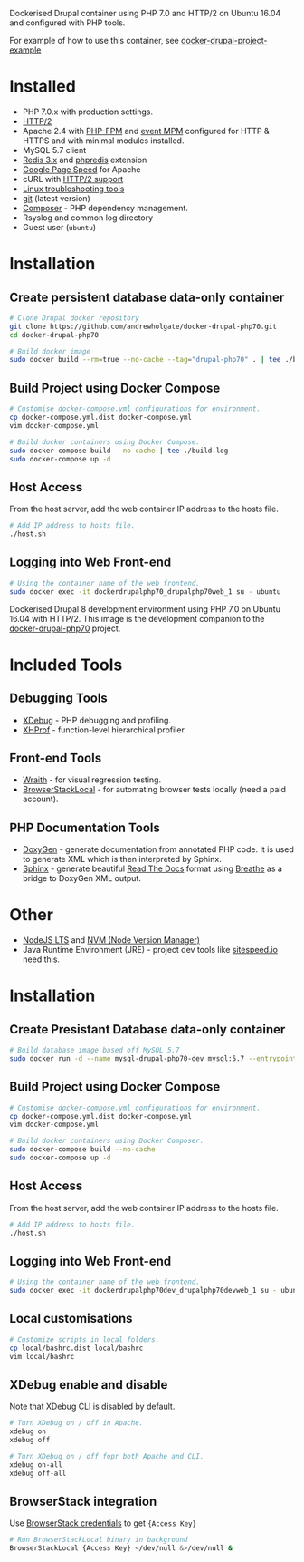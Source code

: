 Dockerised Drupal container using PHP 7.0 and HTTP/2 on Ubuntu 16.04 and configured with PHP tools.

For example of how to use this container, see [docker-drupal-project-example](https://github.com/andrewholgate/docker-drupal-project-example)

# Installed

- PHP 7.0.x with production settings.
- [HTTP/2](https://en.wikipedia.org/wiki/HTTP/2)
- Apache 2.4 with [PHP-FPM](https://wiki.apache.org/httpd/PHP-FPM) and [event MPM](https://httpd.apache.org/docs/2.4/mod/event.html) configured for HTTP & HTTPS and with minimal modules installed.
- MySQL 5.7 client
- [Redis 3.x](http://redis.io/) and [phpredis](https://github.com/phpredis/phpredis) extension
- [Google Page Speed](https://developers.google.com/speed/pagespeed/module/) for Apache
- cURL with [HTTP/2 support](https://nghttp2.org/)
- [Linux troubleshooting tools](http://www.linuxjournal.com/magazine/hack-and-linux-troubleshooting-part-i-high-load)
- [git](http://git-scm.com/) (latest version)
- [Composer](https://getcomposer.org/) - PHP dependency management.
- Rsyslog and common log directory
- Guest user (`ubuntu`)

# Installation

## Create persistent database data-only container



```bash
# Clone Drupal docker repository
git clone https://github.com/andrewholgate/docker-drupal-php70.git
cd docker-drupal-php70

# Build docker image
sudo docker build --rm=true --no-cache --tag="drupal-php70" . | tee ./build.log
```

## Build Project using Docker Compose

```bash
# Customise docker-compose.yml configurations for environment.
cp docker-compose.yml.dist docker-compose.yml
vim docker-compose.yml

# Build docker containers using Docker Compose.
sudo docker-compose build --no-cache | tee ./build.log
sudo docker-compose up -d
```

## Host Access

From the host server, add the web container IP address to the hosts file.

```bash
# Add IP address to hosts file.
./host.sh
```

## Logging into Web Front-end

```bash
# Using the container name of the web frontend.
sudo docker exec -it dockerdrupalphp70_drupalphp70web_1 su - ubuntu
```

Dockerised Drupal 8 development environment using PHP 7.0 on Ubuntu 16.04 with HTTP/2. This image is the development companion to the [docker-drupal-php70](https://github.com/andrewholgate/docker-drupal-php70) project.

# Included Tools

## Debugging Tools

- [XDebug](http://www.xdebug.org/) - PHP debugging and profiling.
- [XHProf](http://pecl.php.net/package/xhprof) - function-level hierarchical profiler.

## Front-end Tools

- [Wraith](https://github.com/BBC-News/wraith) - for visual regression testing.
- [BrowserStackLocal](https://www.browserstack.com) - for automating browser tests locally (need a paid account).

## PHP Documentation Tools

- [DoxyGen](http://www.doxygen.org) - generate documentation from annotated PHP code. It is used to generate XML which is then interpreted by Sphinx.
- [Sphinx](http://sphinx-doc.org/) - generate beautiful [Read The Docs](http://docs.readthedocs.org/en/latest/) format using [Breathe](https://breathe.readthedocs.org/) as a bridge to DoxyGen XML output.

# Other
- [NodeJS LTS](https://nodejs.org/) and [NVM (Node Version Manager)](https://github.com/creationix/nvm)
- Java Runtime Environment (JRE) - project dev tools like [sitespeed.io](http://www.sitespeed.io/) need this.

# Installation

## Create Presistant Database data-only container

```bash
# Build database image based off MySQL 5.7
sudo docker run -d --name mysql-drupal-php70-dev mysql:5.7 --entrypoint /bin/echo MySQL data-only container for Drupal Dev MySQL
```

## Build Project using Docker Compose

```bash
# Customise docker-compose.yml configurations for environment.
cp docker-compose.yml.dist docker-compose.yml
vim docker-compose.yml

# Build docker containers using Docker Composer.
sudo docker-compose build --no-cache
sudo docker-compose up -d
```

## Host Access

From the host server, add the web container IP address to the hosts file.

```bash
# Add IP address to hosts file.
./host.sh
```

## Logging into Web Front-end

```bash
# Using the container name of the web frontend.
sudo docker exec -it dockerdrupalphp70dev_drupalphp70devweb_1 su - ubuntu
```

## Local customisations

```bash
# Customize scripts in local folders.
cp local/bashrc.dist local/bashrc
vim local/bashrc
```

## XDebug enable and disable

Note that XDebug CLI is disabled by default.

```bash
# Turn XDebug on / off in Apache.
xdebug on
xdebug off

# Turn XDebug on / off fopr both Apache and CLI.
xdebug on-all
xdebug off-all
```

## BrowserStack integration

Use [BrowserStack credentials](https://www.browserstack.com/accounts/settings) to get `{Access Key}`

```bash
# Run BrowserStackLocal binary in background
BrowserStackLocal {Access Key} </dev/null &>/dev/null &
```
